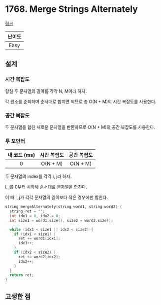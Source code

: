 # 1768. Merge Strings Alternately

[링크](https://leetcode.com/problems/merge-strings-alternately/)

| 난이도 |
| :----: |
|  Easy  |

## 설계

### 시간 복잡도

합칠 두 문자열의 길이를 각각 N, M이라 하자.

각 원소를 순회하며 순서대로 합치면 되므로 총 O(N + M)의 시간 복잡도를 사용한다.

### 공간 복잡도

두 문자열을 합친 새로운 문자열을 반환하므로 O(N + M)의 공간 복잡도를 사용한다.

### 투 포인터

| 내 코드 (ms) | 시간 복잡도 | 공간 복잡도 |
| :----------: | :---------: | :---------: |
|      0       |  O(N + M)   |  O(N + M)   |

두 문자열의 index를 각각 i, j라 하자.

i, j를 0부터 시작해 순서대로 문자열을 합친다.

이 때 i, j가 각각 문자열의 길이보다 작은 경우에만 합친다.

```cpp
string mergeAlternately(string word1, string word2) {
  string ret = "";
  int idx1 = 0, idx2 = 0;
  int size1 = word1.size(), size2 = word2.size();

  while (idx1 < size1 || idx2 < size2) {
    if (idx1 < size1) {
      ret += word1[idx1];
      idx1++;
    }
    if (idx2 < size2) {
      ret += word2[idx2];
      idx2++;
    }
  }
  return ret;
}
```

## 고생한 점
